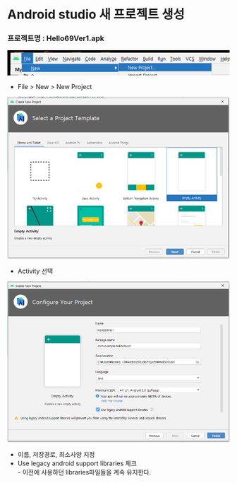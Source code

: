 # Android studio 새 프로젝트 생성

### 프로젝트명 : Hello69Ver1.apk 

![](<../../../.gitbook/assets/1 (87).png>)

* File > New > New Project

![](../../../.gitbook/assets/2activity-.png)

* Activity 선택

![](<../../../.gitbook/assets/3 (51).png>)

* 이름, 저장경로, 최소사양 지정
* Use legacy android support libraries 체크\
  \- 이전에 사용하던 libraries파일들을 계속 유지한다.
